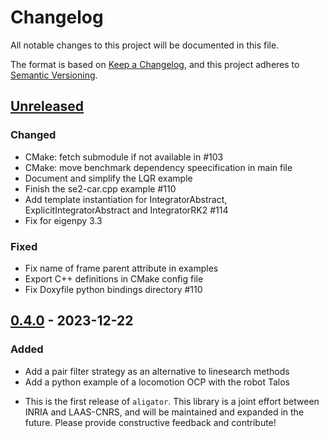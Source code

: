 # Changelog

All notable changes to this project will be documented in this file.

The format is based on [Keep a Changelog](https://keepachangelog.com/en/1.0.0/),
and this project adheres to [Semantic Versioning](https://semver.org/spec/v2.0.0.html).

## [Unreleased]

### Changed

- CMake: fetch submodule if not available in #103
- CMake: move benchmark dependency speecification in main file
- Document and simplify the LQR example
- Finish the se2-car.cpp example #110
- Add template instantiation for IntegratorAbstract, ExplicitIntegratorAbstract and IntegratorRK2 #114
- Fix for eigenpy 3.3

### Fixed

- Fix name of frame parent attribute in examples
- Export C++ definitions in CMake config file
- Fix Doxyfile python bindings directory #110

## [0.4.0] - 2023-12-22

### Added

- Add a pair filter strategy as an alternative to linesearch methods
- Add a python example of a locomotion OCP with the robot Talos

* This is the first release of `aligator`. This library is a joint effort between INRIA and LAAS-CNRS, and will be maintained and expanded in the future. Please provide constructive feedback and contribute!

[Unreleased]: https://github.com/Simple-Robotics/aligator/compare/v0.4.0...HEAD
[0.4.0]: https://github.com/Simple-Robotics/aligator/compare/v0.3.0...v0.4.0
[0.3.0]: https://github.com/Simple-Robotics/aligator/releases/tag/v0.3.0
